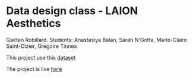 # Data design class - LAION Aesthetics

Gaëtan Robillard. Students: Anastasiya Balan, Sarah N'Gotta, Marie-Claire Saint-Dizier, Grégoire Tinnes

This project use this [dataset](https://github.com/robillardstudio/laion2B-en-aesthetic-minified)

The project is live [here](https://robillardstudio.github.io/laion-aesthetics)
